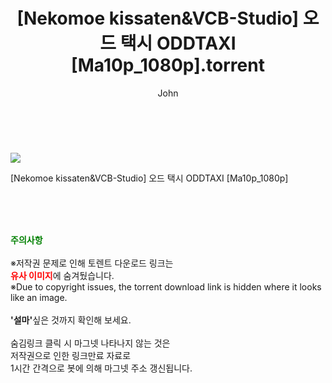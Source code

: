 ﻿---
layout: post
title:  "    [Nekomoe kissaten&VCB-Studio] 오드 택시 ODDTAXI [Ma10p_1080p].torrent"
author: John
categories: [ 애니/만화 ]
tags: [  ]
image: https://torrentrj55.com/uploadfile/full/72324813ee387159daf611c726b6d4d47aa15097.jpg 
description: "    [Nekomoe kissaten&VCB-Studio] 오드 택시 ODDTAXI [Ma10p_1080p] torrent 정보 공유"
toc: true
toc_sticky: true
---

<br>
<p><img src="https://torrentrj55.com/uploadfile/full/72324813ee387159daf611c726b6d4d47aa15097.jpg"/></p>
 [Nekomoe kissaten&VCB-Studio] 오드 택시 ODDTAXI [Ma10p_1080p]  
    
<br><br><br>
<p data-ke-size="size16"><b><span style="color: green;">주의사항</span></b><br /><br />※저작권 문제로 인해 토렌트 다운로드 링크는<br /><b><span style="color: red;">유사 이미지</span></b>에 숨겨뒀습니다.<br />※Due to copyright issues, the torrent download link is hidden where it looks like an image.<br /><br /><b>'설마'</b>싶은 것까지 확인해 보세요.<br /><br />숨김링크 클릭 시 마그넷 나타나지 않는 것은<br />저작권으로 인한 링크만료 자료로<br />1시간 간격으로 봇에 의해 마그넷 주소 갱신됩니다.</p>
